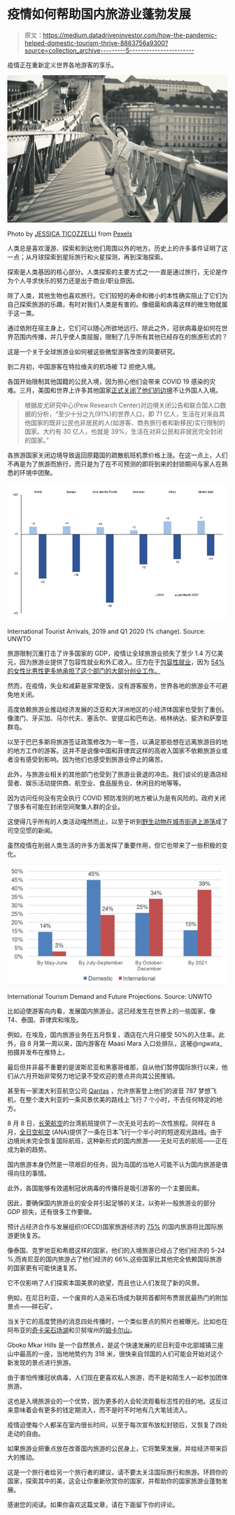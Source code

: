 # 疫情如何帮助国内旅游业蓬勃发展

> 原文：<https://medium.datadriveninvestor.com/how-the-pandemic-helped-domestic-tourism-thrive-8863756a9300?source=collection_archive---------5----------------------->

疫情正在重新定义世界各地游客的享乐。

![](img/c93ccf53ef9d08bb37f8e02eb66acd72.png)

Photo by [JESSICA TICOZZELLI](https://www.pexels.com/@jersy?utm_content=attributionCopyText&utm_medium=referral&utm_source=pexels) from [Pexels](https://www.pexels.com/photo/cheerful-young-woman-standing-on-footbridge-during-sightseeing-4392990/?utm_content=attributionCopyText&utm_medium=referral&utm_source=pexels)

人类总是喜欢漫游、探索和到达他们周围以外的地方。历史上的许多事件证明了这一点；从月球探索到星际旅行和火星探测，再到深海探索。

探索是人类基因的核心部分。人类探索的主要方式之一一直是通过旅行，无论是作为个人寻求快乐的努力还是出于商业/职业原因。

除了人类，其他生物也喜欢旅行。它们较短的寿命和微小的本性确实阻止了它们为自己探索旅游的乐趣，有时对我们人类是有害的。像细菌和病毒这样的微生物就属于这一类。

通过依附在宿主身上，它们可以随心所欲地远行。除此之外，冠状病毒是如何在世界范围内传播，并几乎使人类屈服，限制了几乎所有其他已经存在的旅游形式的？

这是一个关于全球旅游业如何被这些微型游客改变的简要研究。

到二月初，中国游客在特拉维夫的机场被 T2 拒绝入境。

各国开始限制其他国籍的公民入境，因为担心他们会带来 COVID 19 感染的灾难。三月，美国和世界上许多其他国家[正式关闭了他们的边境](https://www.dhs.gov/news/2020/10/19/fact-sheet-dhs-measures-border-limit-further-spread-coronavirus)不让外国人入境。

> 根据皮尤研究中心(Pew Research Center)对边境关闭公告和联合国人口数据的分析，“至少十分之九(91%)的世界人口，即 71 亿人，生活在对来自其他国家的既非公民也非居民的人(如游客、商务旅行者和新移民)实行限制的国家。大约有 30 亿人，也就是 39%，生活在对非公民和非居民完全封闭的国家。”

各旅游国家关闭边境导致返回原籍国的疏散航班机票价格上涨。在这一点上，人们不再是为了旅游而旅行，而只是为了在不可预测的即将到来的封锁期间与家人在熟悉的环境中团聚。

![](img/d41a31f52f9a69a2ca0ab3048fce1627.png)

International Tourist Arrivals, 2019 and Q1 2020 (% change). Source: UNWTO

旅游限制沉重打击了许多国家的 GDP，疫情让全球旅游业损失了至少 1.4 万亿美元，因为旅游业提供了包容性就业和外汇收入。压力在于[包容性就业](https://www.e-unwto.org/doi/pdf/10.18111/9789284420384)，因为 [54%的女性比男性更多地承担了这个部门的大部分创业工作。](https://www.tourism-review.com/gender-equality-gets-good-marks-in-the-tourism-industry-news11258#:~:text=The%20majority%20of%20the%20tourism,16.8%25%20in%20the%20broader%20economy.)

然而，在疫情，失业和减薪是家常便饭，没有游客服务，世界各地的旅游业不可避免地关闭。

高度依赖旅游业推动经济发展的泛亚和大洋洲地区的小经济体国家也受到了重创。像澳门、牙买加、马尔代夫、塞舌尔、安提瓜和巴布达、格林纳达、斐济和萨摩亚群岛。

以至于巴巴多斯将旅游签证政策修改为一年一签，以满足那些想在远离旅游目的地的地方工作的游客。这并不是说像中国和菲律宾这样的高收入国家不依赖旅游业或者没有感受到影响。因为他们也感受到旅游业停止的痛苦。

此外，与旅游业相关的其他部门也受到了旅游业衰退的冲击。我们谈论的是酒店经营者、娱乐活动提供商、航空业、食品服务业、休闲目的地等等。

因为访问任何没有完全执行 COVID 预防准则的地方被认为是有风险的。政府关闭了很多有可能在封闭空间聚集人群的企业。

这使得几乎所有的人类活动嘎然而止，以至于听到[野生动物在城市街道上游荡](https://www.theguardian.com/world/gallery/2020/apr/22/animals-roaming-streets-coronavirus-lockdown-photos)成了司空见惯的新闻。

虽然疫情在削弱人类生活的许多方面发挥了重要作用，但它也带来了一些积极的变化。

![](img/102d463e8d31d381a2350f5dc7ed7713.png)

International Tourism Demand and Future Projections. Source: UNWTO

比如迫使游客向内看，发展国内旅游业。这已经发生在世界上的一些国家，像 T4、泰国、菲律宾和埃及。

例如，在埃及，国内旅游业务在五月恢复，酒店在六月只接受 50%的入住率。此外，自 8 月第一周以来，国内游客在 Maasi Mara 入口处排队，这被@ngwata_ 拍摄并发布在推特上。

最后但并非最不重要的是波斯尼亚和黑塞哥维那，自从他们暂停国际旅行以来，他们从六月开始非常努力地记录不受欢迎的景点并向其公民推销。

甚至有一家澳大利亚航空公司 [Qantas](https://simpleflying.com/qantas-787-takes-off/) ，允许旅客登上他们的波音 787 梦想飞机，在整个澳大利亚的一条风景优美的路线上飞行 7 个小时，不去任何特定的地方。

8 月 8 日，[长荣航空](https://edition.cnn.com/travel/article/eva-air-hello-kitty-fathers-day-flight/index.html)的台湾航班提供了一次无处可去的一次性旅程。同样在 8 月，[全日空航空](https://www.ana.co.jp/en/us/) (ANA)提供了一条在日本飞行一个半小时的短途观光路线。由于边境尚未完全恢复国际航班，这种新形式的国内旅游——无处可去的航班——正在成为新的趋势。

国内旅游本身仍然是一项艰巨的任务，因为岛国的当地人可能不认为国内旅游是值得向往的事情。

此外，各国能够有效遏制冠状病毒的传播将是吸引游客的一个主要因素。

因此，要确保国内旅游业的安全并引起足够的关注，以弥补一般旅游业的部分 GDP 损失，还有很多工作要做。

预计占经济合作与发展组织(OECD)国家旅游经济的 [75%](https://www.oecd.org/cfe/tourism/OECD-Tourism-Trends-Policies%202020-Highlights-ENG.pdf) 的国内旅游将比国际旅游更快复苏。

像泰国、克罗地亚和希腊这样的国家，他们的入境旅游已经占了他们经济的 5-24 %,而肯尼亚的国内旅游占了他们经济的 66%,这些国家比其他完全依赖国际旅游的国家更有可能快速复苏。

它不仅影响了人们探索本国美景的欲望，而且也让人们发现了新的风景。

例如，在尼日利亚，一个废弃的人造采石场成为联邦首都阿布贾居民最热门的附加景点——碎石矿。

当关于它的高度赞扬的消息四处传播时，一个类似景点的照片也被曝光。比如也在阿布亚的[奇卡采石场湖](https://instaza.net/tags/abujaadventures)和贝努埃州的[姆卡尔山](https://hotels.ng/places/nature/63-benue-hills)。

Gboko Mkar Hills 是一个自然景点，是这个快速发展的尼日利亚中北部城镇三座山中最高的一座，当地地势约为 318 米，很快来自邻国的人们可能会开始对这个新发现的景点进行旅游。

由于害怕传播冠状病毒，人们现在更喜欢私人旅游，而不是和陌生人一起参加团体旅游。

这也是入境旅游业的一个优势，因为更多的人会轮流观看标志性的目的地。这反过来意味着会有更多的钱定期流入，而不是时不时地有几大笔钱流入。

疫情迫使每个人都呆在室内很长时间，以至于每次宣布放松封锁后，又恢复了四处走动的自由。

如果旅游业把重点放在改善国内旅游的公民身上，它将繁荣发展，并给经济带来巨大的推动。

这是一个旅行者给另一个旅行者的建议，请不要太关注国际旅行和旅游。环顾你的国家，探索其中的美，这会让你重新欣赏你的国家，并帮助你的国家旅游业蓬勃发展。

感谢您的阅读。如果你喜欢这篇文章，请在下面留下你的评论。